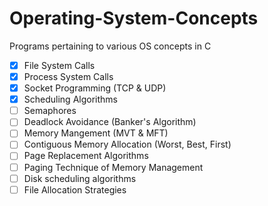 # Operating-System-Concepts
Programs pertaining to various OS concepts in C

- [x] File System Calls
- [x] Process System Calls
- [x] Socket Programming (TCP & UDP)
- [x] Scheduling Algorithms
- [ ] Semaphores
- [ ] Deadlock Avoidance (Banker's Algorithm)
- [ ] Memory Mangement (MVT & MFT)
- [ ] Contiguous Memory Allocation (Worst, Best, First)
- [ ] Page Replacement Algorithms
- [ ] Paging Technique of Memory Management
- [ ] Disk scheduling algorithms
- [ ] File Allocation Strategies
